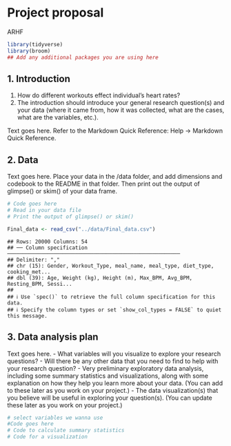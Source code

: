 Project proposal
================
ARHF

``` r
library(tidyverse)
library(broom)
## Add any additional packages you are using here
```

## 1. Introduction

1.  How do different workouts effect individual’s heart rates?
2.  The introduction should introduce your general research question(s)
    and your data (where it came from, how it was collected, what are
    the cases, what are the variables, etc.).

Text goes here. Refer to the Markdown Quick Reference: Help -\> Markdown
Quick Reference.

## 2. Data

Text goes here. Place your data in the /data folder, and add dimensions
and codebook to the README in that folder. Then print out the output of
glimpse() or skim() of your data frame.

``` r
# Code goes here
# Read in your data file
# Print the output of glimpse() or skim()

Final_data <- read_csv("../data/Final_data.csv")
```

    ## Rows: 20000 Columns: 54
    ## ── Column specification ────────────────────────────────────────────────────────
    ## Delimiter: ","
    ## chr (15): Gender, Workout_Type, meal_name, meal_type, diet_type, cooking_met...
    ## dbl (39): Age, Weight (kg), Height (m), Max_BPM, Avg_BPM, Resting_BPM, Sessi...
    ## 
    ## ℹ Use `spec()` to retrieve the full column specification for this data.
    ## ℹ Specify the column types or set `show_col_types = FALSE` to quiet this message.

## 3. Data analysis plan

Text goes here. - What variables will you visualize to explore your
research questions? - Will there be any other data that you need to find
to help with your research question? - Very preliminary exploratory data
analysis, including some summary statistics and visualizations, along
with some explanation on how they help you learn more about your data.
(You can add to these later as you work on your project.) - The data
visualization(s) that you believe will be useful in exploring your
question(s). (You can update these later as you work on your project.)

``` r
# select variables we wanna use 
#Code goes here
# Code to calculate summary statistics
# Code for a visualization
```

